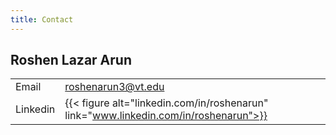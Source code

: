 ```yaml
---
title: Contact
---
```


Roshen Lazar Arun
---
|  |  |
| ----- | -------- |
| Email     | roshenarun3@vt.edu  |
| Linkedin |{{< figure alt="linkedin.com/in/roshenarun" link="www.linkedin.com/in/roshenarun">}}|



